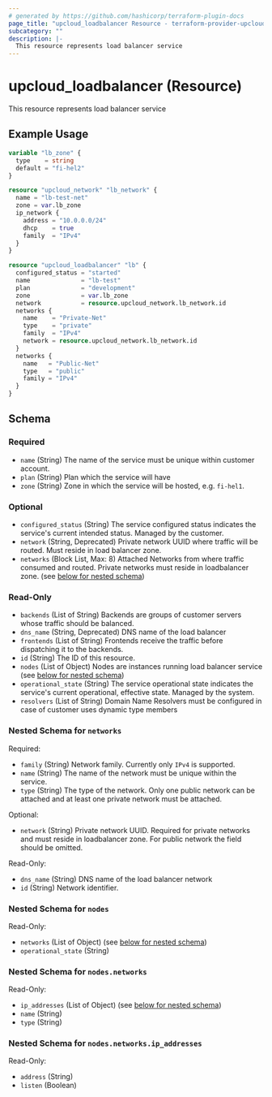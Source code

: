 ```yaml
---
# generated by https://github.com/hashicorp/terraform-plugin-docs
page_title: "upcloud_loadbalancer Resource - terraform-provider-upcloud"
subcategory: ""
description: |-
  This resource represents load balancer service
---
```


# upcloud_loadbalancer (Resource)

This resource represents load balancer service

## Example Usage

```terraform
variable "lb_zone" {
  type    = string
  default = "fi-hel2"
}

resource "upcloud_network" "lb_network" {
  name = "lb-test-net"
  zone = var.lb_zone
  ip_network {
    address = "10.0.0.0/24"
    dhcp    = true
    family  = "IPv4"
  }
}

resource "upcloud_loadbalancer" "lb" {
  configured_status = "started"
  name              = "lb-test"
  plan              = "development"
  zone              = var.lb_zone
  network           = resource.upcloud_network.lb_network.id
  networks {
    name    = "Private-Net"
    type    = "private"
    family  = "IPv4"
    network = resource.upcloud_network.lb_network.id
  }
  networks {
    name   = "Public-Net"
    type   = "public"
    family = "IPv4"
  }
}
```

<!-- schema generated by tfplugindocs -->
## Schema

### Required

- `name` (String) The name of the service must be unique within customer account.
- `plan` (String) Plan which the service will have
- `zone` (String) Zone in which the service will be hosted, e.g. `fi-hel1`.

### Optional

- `configured_status` (String) The service configured status indicates the service's current intended status. Managed by the customer.
- `network` (String, Deprecated) Private network UUID where traffic will be routed. Must reside in load balancer zone.
- `networks` (Block List, Max: 8) Attached Networks from where traffic consumed and routed. Private networks must reside in loadbalancer zone. (see [below for nested schema](#nestedblock--networks))

### Read-Only

- `backends` (List of String) Backends are groups of customer servers whose traffic should be balanced.
- `dns_name` (String, Deprecated) DNS name of the load balancer
- `frontends` (List of String) Frontends receive the traffic before dispatching it to the backends.
- `id` (String) The ID of this resource.
- `nodes` (List of Object) Nodes are instances running load balancer service (see [below for nested schema](#nestedatt--nodes))
- `operational_state` (String) The service operational state indicates the service's current operational, effective state. Managed by the system.
- `resolvers` (List of String) Domain Name Resolvers must be configured in case of customer uses dynamic type members

<a id="nestedblock--networks"></a>
### Nested Schema for `networks`

Required:

- `family` (String) Network family. Currently only `IPv4` is supported.
- `name` (String) The name of the network must be unique within the service.
- `type` (String) The type of the network. Only one public network can be attached and at least one private network must be attached.

Optional:

- `network` (String) Private network UUID. Required for private networks and must reside in loadbalancer zone. For public network the field should be omitted.

Read-Only:

- `dns_name` (String) DNS name of the load balancer network
- `id` (String) Network identifier.


<a id="nestedatt--nodes"></a>
### Nested Schema for `nodes`

Read-Only:

- `networks` (List of Object) (see [below for nested schema](#nestedobjatt--nodes--networks))
- `operational_state` (String)

<a id="nestedobjatt--nodes--networks"></a>
### Nested Schema for `nodes.networks`

Read-Only:

- `ip_addresses` (List of Object) (see [below for nested schema](#nestedobjatt--nodes--networks--ip_addresses))
- `name` (String)
- `type` (String)

<a id="nestedobjatt--nodes--networks--ip_addresses"></a>
### Nested Schema for `nodes.networks.ip_addresses`

Read-Only:

- `address` (String)
- `listen` (Boolean)


